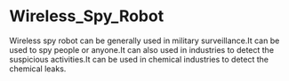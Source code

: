 # Wireless_Spy_Robot
Wireless spy robot can be generally used in military surveillance.It can be used to spy people or anyone.It can also used in industries to detect the suspicious activities.It can be used in chemical industries to detect the chemical leaks.
